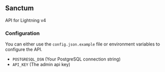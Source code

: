 ## Sanctum

API for Lightning v4

### Configuration

You can either use the `config.json.example` file or environment variables to configure the API.

- `POSTGRESQL_DSN` (Your PostgreSQL connection string)
- `API_KEY` (The admin api key)